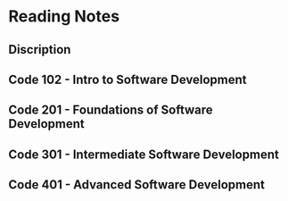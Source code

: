 

# Reading Notes
## Discription




## Code 102 - Intro to Software Development
## Code 201 - Foundations of Software Development
## Code 301 - Intermediate Software Development
## Code 401 - Advanced Software Development
